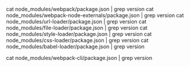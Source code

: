 cat node_modules/webpack/package.json | grep version
cat node_modules/webpack-node-externals/package.json | grep version
cat node_modules/url-loader/package.json | grep version
cat node_modules/file-loader/package.json | grep version
cat node_modules/style-loader/package.json | grep version
cat node_modules/css-loader/package.json | grep version
cat node_modules/babel-loader/package.json | grep version

cat node_modules/webpack-cli/package.json | grep version
